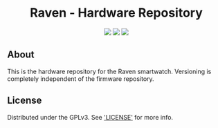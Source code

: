 <h1 align="center">
    <br>
    Raven - Hardware Repository
    <br>
</h1>
<p align="center">
    <img src="https://img.shields.io/static/v1?label=release-version&message=2.0.0&color=green">
    <img src="https://img.shields.io/static/v1?label=build-version&message=2.0.2&color=orange">
    <img src="https://img.shields.io/static/v1?label=EDA&message=KiCad&color=blue">
</p>
<p align="center"></p>

## About
This is the hardware repository for the Raven smartwatch. Versioning is completely independent of the firmware repository.

## License

Distributed under the GPLv3. See ['LICENSE'](LICENSE) for more info.
